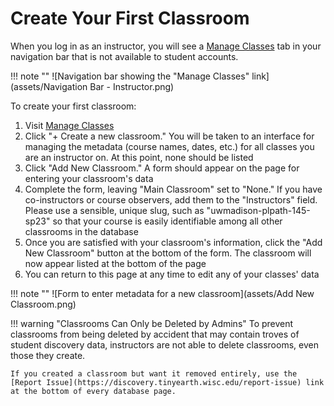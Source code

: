 # Create Your First Classroom

When you log in as an instructor, you will see a [Manage Classes](https://discovery.tinyearth.wisc.edu/classroom-management/) tab in your navigation bar that is not available to student accounts.

!!! note ""
    ![Navigation bar showing the "Manage Classes" link](assets/Navigation Bar - Instructor.png)

To create your first classroom:

1. Visit [Manage Classes](https://discovery.tinyearth.wisc.edu/classroom-management/)
2. Click "+ Create a new classroom." You will be taken to an interface for managing the metadata (course names, dates, etc.) for all classes you are an instructor on. At this point, none should be listed
3. Click "Add New Classroom." A form should appear on the page for entering your classroom's data
4. Complete the form, leaving "Main Classroom" set to "None." If you have co-instructors or course observers, add them to the "Instructors" field. Please use a sensible, unique slug, such as "uwmadison-plpath-145-sp23" so that your course is easily identifiable among all other classrooms in the database
5. Once you are satisfied with your classroom's information, click the "Add New Classroom" button at the bottom of the form. The classroom will now appear listed at the bottom of the page
6. You can return to this page at any time to edit any of your classes' data

!!! note ""
    ![Form to enter metadata for a new classroom](assets/Add New Classroom.png)

!!! warning "Classrooms Can Only be Deleted by Admins"
    To prevent classrooms from being deleted by accident that may contain troves of student discovery data, instructors are not able to delete classrooms, even those they create.

    If you created a classroom but want it removed entirely, use the [Report Issue](https://discovery.tinyearth.wisc.edu/report-issue) link at the bottom of every database page.
